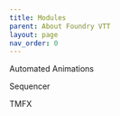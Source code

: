 ```yaml
---
title: Modules
parent: About Foundry VTT
layout: page
nav_order: 0
---
```


Automated Animations

Sequencer

TMFX